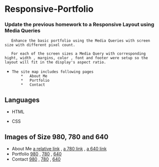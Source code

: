 # Responsive-Portfolio

 ### Update the previous homework to a Responsive Layout using Media Queries
  
       Enhance the basic portfolio using the Media Queries with screen size with different pixel count.

       For each of the screen sizes a Media Query with corresponding hight, width , margins, color , font and footer were setup so the layout will fit in the display's aspect ratio.

  *     The site map includes following pages
            *   About Me
            *   Portfolio
            *   Contact

## Languages 

  *    HTML

  *    CSS

## Images of Size 980, 780 and 640 
 * About Me   [a relative link](./assets/images/980-image-aboutme.png, "980" ) ,  [a 780 link](./assets/images/780-image-aboutme.png?raw=true ) , [a 640 link](./assets/images/640-image-aboutme.png?raw=true)
 * Portfolio  [980](/assets/images/980-image-portfolio.png) , [780](/assets/images/780-image-portfolio.png) , [640](/assets/images/640-image-portfolio.png)
 * Contact    [980](/assets/images/980-image-contact.png) , [780](/assets/images/780-image.png) , [640](/assets/images/640-image.png)